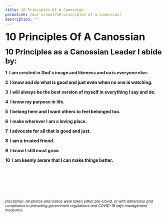 ```yaml
---
title: 10 Principles Of A Canossian
permalink: /our-school/10-principles-of-a-canossian/
description: ""
---
```


**<font size=6>10 Principles Of A Canossian</font>**

**<font size=5>10 Principles as a Canossian Leader I abide by:</font>**


  

**1  I am created in God's image and likeness and so is everyone else.**<br>

**2  I know and do what is good and just even when no one is watching.**<br>

**3  I will always be the best version of myself in everything I say and do.**<br>

**4  I know my purpose in life.**<br>

**5  I belong here and I want others to feel belonged too.**<br>

**6  I make wherever I am a loving place.**<br>

**7  I advocate for all that is good and just.**<br>

**8  I am a trusted friend.**<br>

**9  I know I still must grow.** <br>

**10  I am keenly aware that I can make things better.**












<br><br><br><br><br><br>
<sup>_Disclaimer: All photos and videos were taken either pre-Covid, or with adherence and compliance to prevailing government regulations and COVID-19 safe management measures._</sup>